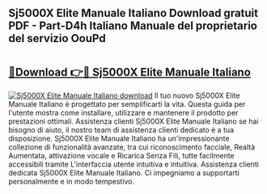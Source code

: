 ## Sj5000X Elite Manuale Italiano Download gratuit PDF - Part-D4h Italiano Manuale del proprietario del servizio OouPd

# <h2><a href="http://dfavfsr.blite.top/?on=Sj5000X+Elite+Manuale+Italiano">🔗Download 👉🔴 Sj5000X Elite Manuale Italiano</a></h2>

[![Sj5000X Elite Manuale Italiano download](https://i.imgur.com/lujVjoI.png)](http://dfavfsr.blite.top/?on=Sj5000X+Elite+Manuale+Italiano)
Il tuo nuovo Sj5000X Elite Manuale Italiano è progettato per semplificarti la vita. Questa guida per l'utente mostra come installare, utilizzare e mantenere il prodotto per prestazioni ottimali. Assistenza clienti Sj5000X Elite Manuale Italiano se hai bisogno di aiuto, il nostro team di assistenza clienti dedicato è a tua disposizione. Sj5000X Elite Manuale Italiano ha un'impressionante collezione di funzionalità avanzate, tra cui riconoscimento facciale, Realtà Aumentata, attivazione vocale e Ricarica Senza Fili, tutte facilmente accessibili tramite L'interfaccia utente intuitiva e intuitiva. Assistenza clienti dedicata Sj5000X Elite Manuale Italiano. Ci impegniamo a supportarti personalmente e in modo tempestivo.
